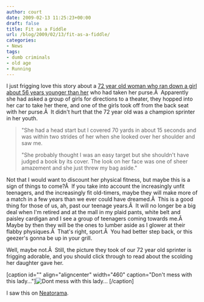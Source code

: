 ```yaml
---
author: court
date: 2009-02-13 11:25:23+00:00
draft: false
title: Fit as a Fiddle
url: /blog/2009/02/13/fit-as-a-fiddle/
categories:
- News
tags:
- dumb criminals
- old age
- Running
---
```


I just frigging love this story about a [72 year old woman who ran down a girl about 56 years younger than her](http://www.telegraph.co.uk/news/newstopics/howaboutthat/4602626/Teenage-handbag-thief-outpaced-by-72-year-old-ex-sprinter.html) who had taken her purse.Â  Apparently she had asked a group of girls for directions to a theater, they hopped into her car to take her there, and one of the girls took off from the back seat with her purse.Â  It didn't hurt that the 72 year old was a champion sprinter in her youth.


<blockquote>"She had a head start but I covered 70 yards in about 15 seconds and was    within two strides of her when she looked over her shoulder and saw me.

"She probably thought I was an easy target but she shouldn't have judged    a book by its cover. The look on her face was one of sheer amazement and she    just threw my bag aside."</blockquote>


Not that I would want to discount her physical fitness, but maybe this is a sign of things to come?Â  If you take into account the increasingly unfit teenagers, and the increasingly fit old-timers, maybe they will make more of a match in a few years than we ever could have dreamed.Â  This is a good thing for those of us, ah, past our teenage years.Â  It will no longer be a big deal when I'm retired and at the mall in my plaid pants, white belt and paisley cardigan and I see a group of teenagers coming towards me.Â  Maybe by then they will be the ones to lumber aside as I glower at their flabby physiques.Â  That's right, sport.Â  You had better step back, or this geezer's gonna be up in your grill.

Well, maybe not.Â  Still, the picture they took of our 72 year old sprinter is frigging adorable, and you should click through to read about the scolding her daughter gave her.

[caption id="" align="aligncenter" width="460" caption="Don't mess with this lady..."]![Dont mess with this lady...](http://www.telegraph.co.uk/telegraph/multimedia/archive/01294/jeanhirst_1294851c.jpg)
[/caption]

I saw this on [Neatorama](http://www.neatorama.com/2009/02/12/72-year-old-ex-sprinter-foils-thief/).
